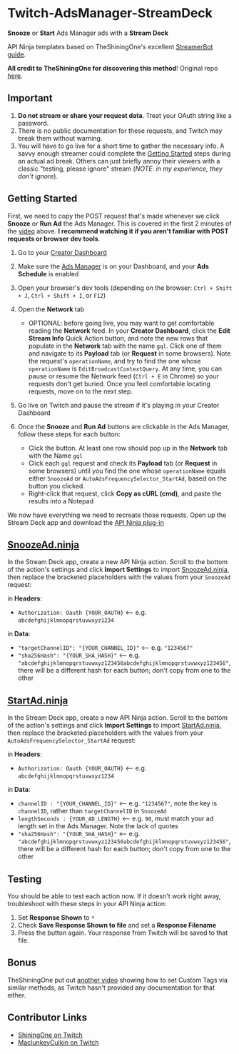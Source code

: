 # Twitch-AdsManager-StreamDeck
**Snooze** or **Start** Ads Manager ads with a **Stream Deck**

API Ninja templates based on TheShiningOne's excellent [StreamerBot guide](https://www.youtube.com/watch?v=ORb1EGwZRPA). 

**All credit to TheShiningOne for discovering this method**! Original repo [here](https://github.com/TheShining1/Twitch-API).

## Important
1. **Do not stream or share your request data**. Treat your OAuth string like a password.
2. There is no public documentation for these requests, and Twitch may break them without warning.
3. You will have to go live for a short time to gather the necessary info. A savvy enough streamer could complete the [Getting Started](#getting-started) steps during an actual ad break. Others can just briefly annoy their viewers with a classic "testing, please ignore" stream (*NOTE: in my experience, they don't ignore*).

## Getting Started

First, we need to copy the POST request that's made whenever we click **Snooze** or **Run Ad** the Ads Manager. This is covered in the first 2 minutes of the [video](https://www.youtube.com/watch?v=ORb1EGwZRPA) above. **I recommend watching it if you aren't familiar with POST requests or browser dev tools**.

1. Go to your [Creator Dashboard](https://dashboard.twitch.tv/)
2. Make sure the [Ads Manager](https://help.twitch.tv/s/article/ads-manager) is on your Dashboard, and your **Ads Schedule** is enabled
3. Open your browser's dev tools (depending on the browser: `Ctrl + Shift + J`, `Ctrl + Shift + I`, or `F12`)
4. Open the **Network** tab

   - OPTIONAL: before going live, you may want to get comfortable reading the **Network** feed. In your **Creator Dashboard**, click the **Edit Stream Info** Quick Action button, and note the new rows that populate in the **Network** tab with the name `gql`. Click one of them and navigate to its **Payload** tab (or **Request** in some browsers). Note the request's `operationName`, and try to find the one whose `operationName` is `EditBroadcastContextQuery`. At any time, you can pause or resume the Network feed (`Ctrl + E` in Chrome) so your requests don't get buried. Once you feel comfortable locating requests, move on to the next step.

5. Go live on Twitch and pause the stream if it's playing in your Creator Dashboard
6. Once the **Snooze** and **Run Ad** buttons are clickable in the Ads Manager, follow these steps for each button:
   * Click the button. At least one row should pop up in the **Network** tab with the Name `gql`
   * Click each `gql` request and check its **Payload** tab (or **Request** in some browsers) until you find the one whose `operationName` equals either `SnoozeAd` or `AutoAdsFrequencySelector_StartAd`, based on the button you clicked.
   * Right-click that request, click **Copy as cURL (cmd)**, and paste the results into a Notepad

We now have everything we need to recreate those requests. Open up the Stream Deck app and download the [API Ninja plug-in](https://apps.elgato.com/plugins/com.barraider.apininja)

## [SnoozeAd.ninja](SnoozeAd.ninja)
In the Stream Deck app, create a new API Ninja action. Scroll to the bottom of the action's settings and click **Import Settings** to import [SnoozeAd.ninja](SnoozeAd.ninja), then replace the bracketed placeholders with the values from your `SnoozeAd` request:

in **Headers**:

* `Authorization: Oauth {YOUR_OAUTH}` <-- e.g. `abcdefghijklmnopqrstuvwxyz1234`

in **Data**:
* `"targetChannelID": "{YOUR_CHANNEL_ID}"` <-- e.g. `"1234567"`
* `"sha256Hash": "{YOUR_SHA_HASH}"` <-- e.g. `"abcdefghijklmnopqrstuvwxyz123456abcdefghijklmnopqrstuvwxyz123456"`, there will be a different hash for each button; don't copy from one to the other

## [StartAd.ninja](StartAd.ninja)
In the Stream Deck app, create a new API Ninja action. Scroll to the bottom of the action's settings and click **Import Settings** to import [StartAd.ninja](StartAd.ninja), then replace the bracketed placeholders with the values from your `AutoAdsFrequencySelector_StartAd` request:

in **Headers**:

* `Authorization: Oauth {YOUR_OAUTH}` <-- e.g. `abcdefghijklmnopqrstuvwxyz1234`
	
in **Data**:

* `channelID : "{YOUR_CHANNEL_ID}"` <-- e.g. `"1234567"`, note the key is `channelID`, rather than `targetChannelID` in `SnoozeAd`
* `lengthSeconds : {YOUR_AD_LENGTH}` <-- e.g. `90`, must match your ad length set in the Ads Manager. Note the lack of quotes
* `"sha256Hash": "{YOUR_SHA_HASH}"` <-- e.g. `"abcdefghijklmnopqrstuvwxyz123456abcdefghijklmnopqrstuvwxyz123456"`, there will be a different hash for each button; don't copy from one to the other
	
## Testing
You should be able to test each action now. If it doesn't work right away, troubleshoot with these steps in your API Ninja action:
1. Set **Response Shown** to `*`
2. Check **Save Response Shown to file** and set a **Response Filename**
3. Press the button again. Your response from Twitch will be saved to that file.
	
## Bonus
TheShiningOne put out [another video](https://www.youtube.com/watch?v=eRY6V1ssGkk) showing how to set Custom Tags via similar methods, as Twitch hasn't provided any documentation for that either.

## Contributor Links
* [ShiningOne on Twitch](https://www.twitch.tv/shiningone)
* [MaclunkeyCulkin on Twitch](https://www.twitch.tv/maclunkeyculkin)
